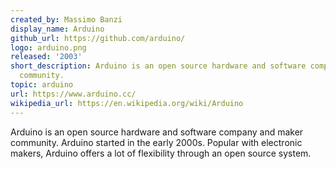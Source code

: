 ```yaml
---
created_by: Massimo Banzi
display_name: Arduino
github_url: https://github.com/arduino/
logo: arduino.png
released: '2003'
short_description: Arduino is an open source hardware and software company and maker
  community.
topic: arduino
url: https://www.arduino.cc/
wikipedia_url: https://en.wikipedia.org/wiki/Arduino
---
```

Arduino is an open source hardware and software company and maker community. Arduino started in the early 2000s. Popular with electronic makers, Arduino offers a lot of flexibility through an open source system.

